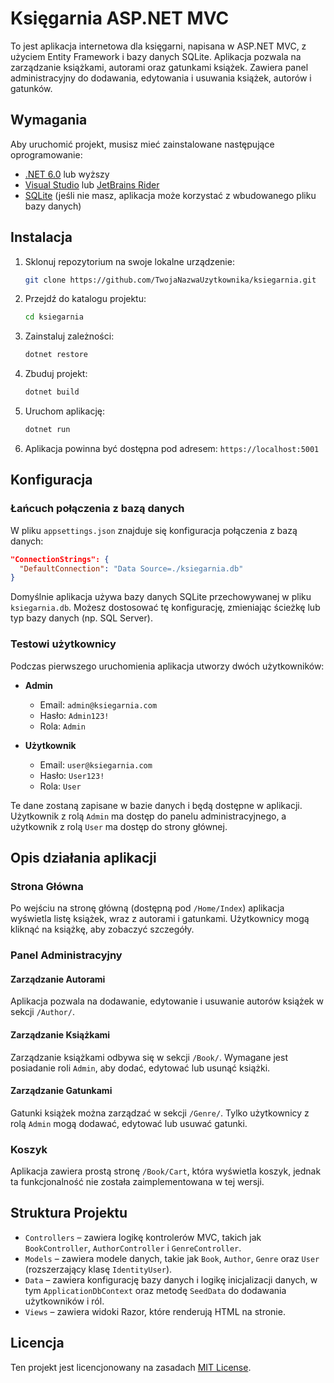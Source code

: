 
# Księgarnia ASP.NET MVC

To jest aplikacja internetowa dla księgarni, napisana w ASP.NET MVC, z użyciem Entity Framework i bazy danych SQLite. Aplikacja pozwala na zarządzanie książkami, autorami oraz gatunkami książek. Zawiera panel administracyjny do dodawania, edytowania i usuwania książek, autorów i gatunków.

## Wymagania

Aby uruchomić projekt, musisz mieć zainstalowane następujące oprogramowanie:

- [.NET 6.0](https://dotnet.microsoft.com/download/dotnet) lub wyższy
- [Visual Studio](https://visualstudio.microsoft.com/) lub [JetBrains Rider](https://www.jetbrains.com/rider/)
- [SQLite](https://www.sqlite.org/download.html) (jeśli nie masz, aplikacja może korzystać z wbudowanego pliku bazy danych)

## Instalacja

1. Sklonuj repozytorium na swoje lokalne urządzenie:

   ```bash
   git clone https://github.com/TwojaNazwaUzytkownika/ksiegarnia.git
   ```

2. Przejdź do katalogu projektu:

   ```bash
   cd ksiegarnia
   ```

3. Zainstaluj zależności:

   ```bash
   dotnet restore
   ```

4. Zbuduj projekt:

   ```bash
   dotnet build
   ```

5. Uruchom aplikację:

   ```bash
   dotnet run
   ```

6. Aplikacja powinna być dostępna pod adresem: `https://localhost:5001`

## Konfiguracja

### Łańcuch połączenia z bazą danych

W pliku `appsettings.json` znajduje się konfiguracja połączenia z bazą danych:

```json
"ConnectionStrings": {
  "DefaultConnection": "Data Source=./ksiegarnia.db"
}
```

Domyślnie aplikacja używa bazy danych SQLite przechowywanej w pliku `ksiegarnia.db`. Możesz dostosować tę konfigurację, zmieniając ścieżkę lub typ bazy danych (np. SQL Server).

### Testowi użytkownicy

Podczas pierwszego uruchomienia aplikacja utworzy dwóch użytkowników:

- **Admin**
  - Email: `admin@ksiegarnia.com`
  - Hasło: `Admin123!`
  - Rola: `Admin`

- **Użytkownik**
  - Email: `user@ksiegarnia.com`
  - Hasło: `User123!`
  - Rola: `User`

Te dane zostaną zapisane w bazie danych i będą dostępne w aplikacji. Użytkownik z rolą `Admin` ma dostęp do panelu administracyjnego, a użytkownik z rolą `User` ma dostęp do strony głównej.

## Opis działania aplikacji

### Strona Główna

Po wejściu na stronę główną (dostępną pod `/Home/Index`) aplikacja wyświetla listę książek, wraz z autorami i gatunkami. Użytkownicy mogą kliknąć na książkę, aby zobaczyć szczegóły.

### Panel Administracyjny

#### Zarządzanie Autorami
Aplikacja pozwala na dodawanie, edytowanie i usuwanie autorów książek w sekcji `/Author/`.

#### Zarządzanie Książkami
Zarządzanie książkami odbywa się w sekcji `/Book/`. Wymagane jest posiadanie roli `Admin`, aby dodać, edytować lub usunąć książki.

#### Zarządzanie Gatunkami
Gatunki książek można zarządzać w sekcji `/Genre/`. Tylko użytkownicy z rolą `Admin` mogą dodawać, edytować lub usuwać gatunki.

### Koszyk

Aplikacja zawiera prostą stronę `/Book/Cart`, która wyświetla koszyk, jednak ta funkcjonalność nie została zaimplementowana w tej wersji.

## Struktura Projektu

- `Controllers` – zawiera logikę kontrolerów MVC, takich jak `BookController`, `AuthorController` i `GenreController`.
- `Models` – zawiera modele danych, takie jak `Book`, `Author`, `Genre` oraz `User` (rozszerzający klasę `IdentityUser`).
- `Data` – zawiera konfigurację bazy danych i logikę inicjalizacji danych, w tym `ApplicationDbContext` oraz metodę `SeedData` do dodawania użytkowników i ról.
- `Views` – zawiera widoki Razor, które renderują HTML na stronie.

## Licencja

Ten projekt jest licencjonowany na zasadach [MIT License](LICENSE).
